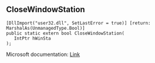 ## CloseWindowStation

```
[DllImport("user32.dll", SetLastError = true)] [return: MarshalAs(UnmanagedType.Bool)]
public static extern bool CloseWindowStation(
   IntPtr hWinSta
);
```

Microsoft documentation: [Link](https://docs.microsoft.com/en-us/windows/win32/api/winuser/nf-winuser-closewindowstation)
